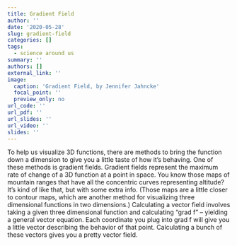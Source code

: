 ```yaml
---
title: Gradient Field
author: ''
date: '2020-05-28'
slug: gradient-field
categories: []
tags:
  - science around us
summary: ''
authors: []
external_link: ''
image:
  caption: 'Gradient Field, by Jennifer Jahncke'
  focal_point: ''
  preview_only: no
url_code: ''
url_pdf: ''
url_slides: ''
url_video: ''
slides: ''
---
```


To help us visualize 3D functions, there are methods to bring the function down a dimension to give you a little taste of how it’s behaving. One of these methods is gradient fields. Gradient fields represent the maximum rate of change of a 3D function at a point in space. You know those maps of mountain ranges that have all the concentric curves representing altitude? It’s kind of like that, but with some extra info. (Those maps are a little closer to contour maps, which are another method for visualizing three dimensional functions in two dimensions.) Calculating a vector field involves taking a given three dimensional function and calculating “grad f” – yielding a general vector equation. Each coordinate you plug into grad f will give you a little vector describing the behavior of that point. Calculating a bunch of these vectors gives you a pretty vector field.
